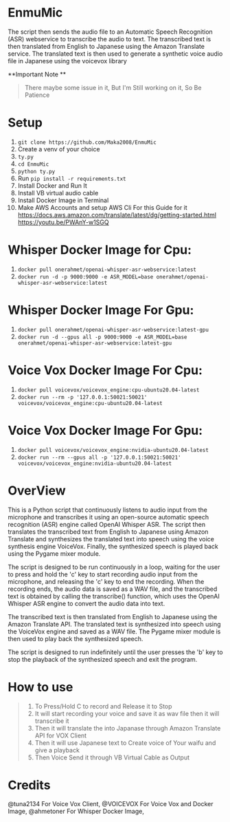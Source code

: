 # EnmuMic
The script then sends the audio file to an Automatic Speech Recognition (ASR) webservice to transcribe the audio to text. The transcribed text is then translated from English to Japanese using the Amazon Translate service. The translated text is then used to generate a synthetic voice audio file in Japanese using the voicevox library

**Important Note ** 

>There maybe some issue in it, But I'm Still working on it,
> So Be Patience 

# Setup
1. `git clone https://github.com/Maka2008/EnmuMic`
2. Create a venv of your choice
3. `ty.py`
4. `cd EnmuMic`
5. `python ty.py`
6. Run `pip install -r requirements.txt`
7. Install Docker and Run It
8. Install VB virtual audio cable 
9. Install Docker Image in Terminal
10. Make AWS Accounts and setup AWS Cli For this Guide for it 
  https://docs.aws.amazon.com/translate/latest/dg/getting-started.html
  https://youtu.be/PWAnY-w1SGQ
  
# Whisper Docker Image for Cpu: 
1. `docker pull onerahmet/openai-whisper-asr-webservice:latest`
2. `docker run -d -p 9000:9000 -e ASR_MODEL=base onerahmet/openai-whisper-asr-webservice:latest`
  
# Whisper Docker Image For Gpu:
1. `docker pull onerahmet/openai-whisper-asr-webservice:latest-gpu`
2. `docker run -d --gpus all -p 9000:9000 -e ASR_MODEL=base onerahmet/openai-whisper-asr-webservice:latest-gpu`

# Voice Vox Docker Image For Cpu:
1. `docker pull voicevox/voicevox_engine:cpu-ubuntu20.04-latest`
2. `docker run --rm -p '127.0.0.1:50021:50021' voicevox/voicevox_engine:cpu-ubuntu20.04-latest`

# Voice Vox Docker Image For Gpu:
1. `docker pull voicevox/voicevox_engine:nvidia-ubuntu20.04-latest`
2. `docker run --rm --gpus all -p '127.0.0.1:50021:50021' voicevox/voicevox_engine:nvidia-ubuntu20.04-latest`

# OverView 
This is a Python script that continuously listens to audio input from the microphone and transcribes it using an open-source automatic speech recognition (ASR) engine called OpenAI Whisper ASR. The script then translates the transcribed text from English to Japanese using Amazon Translate and synthesizes the translated text into speech using the voice synthesis engine VoiceVox. Finally, the synthesized speech is played back using the Pygame mixer module.

The script is designed to be run continuously in a loop, waiting for the user to press and hold the 'c' key to start recording audio input from the microphone, and releasing the 'c' key to end the recording. When the recording ends, the audio data is saved as a WAV file, and the transcribed text is obtained by calling the transcribe() function, which uses the OpenAI Whisper ASR engine to convert the audio data into text.

The transcribed text is then translated from English to Japanese using the Amazon Translate API. The translated text is synthesized into speech using the VoiceVox engine and saved as a WAV file. The Pygame mixer module is then used to play back the synthesized speech.

The script is designed to run indefinitely until the user presses the 'b' key to stop the playback of the synthesized speech and exit the program.


# How to use 
>1. To Press/Hold C to record and Release it to Stop
>2. It will start recording your voice and save it as wav file then it will transcribe it 
>3. Then it will translate the into Japanase through Amazon Translate API for VOX Client
>4. Then it will use Japanese text to Create voice of Your waifu and give a playback
>5. Then Voice Send it through VB Virtual Cable as Output

# Credits
@tuna2134 For Voice Vox Client,
@VOICEVOX For Voice Vox and Docker Image,
@ahmetoner For Whisper Docker Image,
